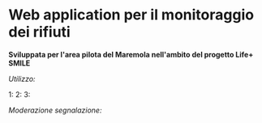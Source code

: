 
Web application per il monitoraggio dei rifiuti
===============================================
**Sviluppata per l'area pilota del Maremola nell'ambito del progetto Life+ SMILE**

*Utilizzo:*

1:
2:
3:

*Moderazione segnalazione:*
